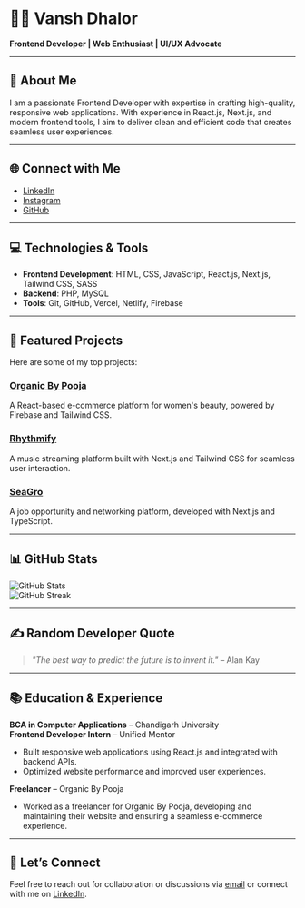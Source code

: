 # 👨‍💻 **Vansh Dhalor**  
**Frontend Developer | Web Enthusiast | UI/UX Advocate**  

---

## 📍 **About Me**  
I am a passionate Frontend Developer with expertise in crafting high-quality, responsive web applications. With experience in React.js, Next.js, and modern frontend tools, I aim to deliver clean and efficient code that creates seamless user experiences.

---

## 🌐 **Connect with Me**  
- [LinkedIn](https://linkedin.com/in/vansh-dhalor-000a7524a/)
- [Instagram](https://www.instagram.com/_vansh_.19/)
- [GitHub](https://github.com/vansh-frontend)

---

## 💻 **Technologies & Tools**  
- **Frontend Development**: HTML, CSS, JavaScript, React.js, Next.js, Tailwind CSS, SASS  
- **Backend**: PHP, MySQL  
- **Tools**: Git, GitHub, Vercel, Netlify, Firebase  

---

## 📂 **Featured Projects**  
Here are some of my top projects:

### [Organic By Pooja](https://organicbypooja.in)  
A React-based e-commerce platform for women's beauty, powered by Firebase and Tailwind CSS.

### [Rhythmify](https://rhythmify.netlify.app)  
A music streaming platform built with Next.js and Tailwind CSS for seamless user interaction.

### [SeaGro](https://seagro.vercel.app)  
A job opportunity and networking platform, developed with Next.js and TypeScript.

---

## 📊 **GitHub Stats**  
![GitHub Stats](https://github-readme-stats.vercel.app/api?username=vansh-frontend&theme=radical&hide_border=true&count_private=true)  
![GitHub Streak](https://github-readme-streak-stats.herokuapp.com/?user=vansh-frontend&theme=radical&hide_border=true)

---

## ✍️ **Random Developer Quote**  
> _"The best way to predict the future is to invent it."_ – Alan Kay

---

## 📚 **Education & Experience**  
**BCA in Computer Applications** – Chandigarh University  
**Frontend Developer Intern** – Unified Mentor  
- Built responsive web applications using React.js and integrated with backend APIs.  
- Optimized website performance and improved user experiences.  

**Freelancer** – Organic By Pooja  
- Worked as a freelancer for Organic By Pooja, developing and maintaining their website and ensuring a seamless e-commerce experience.

---

## 💬 **Let’s Connect**  
Feel free to reach out for collaboration or discussions via [email](mailto:vansh.dhalor@example.com) or connect with me on [LinkedIn](https://linkedin.com/in/vansh-dhalor-000a7524a/).
